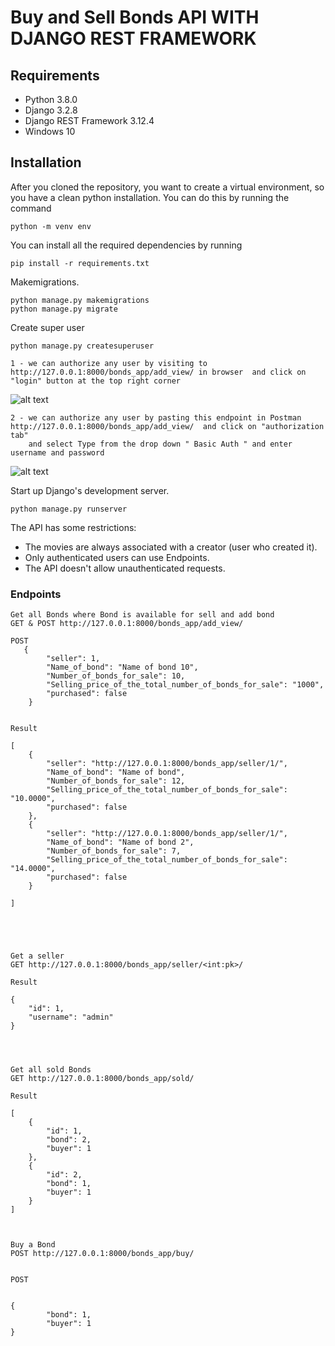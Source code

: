# Buy and Sell Bonds API WITH DJANGO REST FRAMEWORK

## Requirements
- Python 3.8.0
- Django 3.2.8
- Django REST Framework 3.12.4
- Windows 10

## Installation
After you cloned the repository, you want to create a virtual environment, so you have a clean python installation.
You can do this by running the command
```
python -m venv env
```


You can install all the required dependencies by running
```
pip install -r requirements.txt
```

Makemigrations.
```
python manage.py makemigrations
python manage.py migrate

```

Create super user
```
python manage.py createsuperuser

```

```
1 - we can authorize any user by visiting to http://127.0.0.1:8000/bonds_app/add_view/ in browser  and click on "login" button at the top right corner
```

![alt text](https://raw.githubusercontent.com/zizopixels/Bonds-API-Django/master/Capture1.PNG)



```
2 - we can authorize any user by pasting this endpoint in Postman http://127.0.0.1:8000/bonds_app/add_view/  and click on "authorization tab" 
    and select Type from the drop down " Basic Auth " and enter username and password  
```
![alt text](https://raw.githubusercontent.com/zizopixels/Bonds-API-Django/master/Capture2.PNG)


Start up Django's development server.
```
python manage.py runserver
```











The API has some restrictions:
-   The movies are always associated with a creator (user who created it).
-   Only authenticated users can use Endpoints.
-   The API doesn't allow unauthenticated requests.

### Endpoints
```
Get all Bonds where Bond is available for sell and add bond
GET & POST http://127.0.0.1:8000/bonds_app/add_view/ 

POST
   {
        "seller": 1,
        "Name_of_bond": "Name of bond 10",
        "Number_of_bonds_for_sale": 10,
        "Selling_price_of_the_total_number_of_bonds_for_sale": "1000",
        "purchased": false
    }


Result

[
    {
        "seller": "http://127.0.0.1:8000/bonds_app/seller/1/",
        "Name_of_bond": "Name of bond",
        "Number_of_bonds_for_sale": 12,
        "Selling_price_of_the_total_number_of_bonds_for_sale": "10.0000",
        "purchased": false
    },
    {
        "seller": "http://127.0.0.1:8000/bonds_app/seller/1/",
        "Name_of_bond": "Name of bond 2",
        "Number_of_bonds_for_sale": 7,
        "Selling_price_of_the_total_number_of_bonds_for_sale": "14.0000",
        "purchased": false
    }

]





Get a seller
GET http://127.0.0.1:8000/bonds_app/seller/<int:pk>/

Result

{
    "id": 1,
    "username": "admin"
}




Get all sold Bonds
GET http://127.0.0.1:8000/bonds_app/sold/

Result

[
    {
        "id": 1,
        "bond": 2,
        "buyer": 1
    },
    {
        "id": 2,
        "bond": 1,
        "buyer": 1
    }
]



Buy a Bond
POST http://127.0.0.1:8000/bonds_app/buy/


POST


{
        "bond": 1,
        "buyer": 1
}



```


